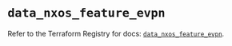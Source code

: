 # `data_nxos_feature_evpn`

Refer to the Terraform Registry for docs: [`data_nxos_feature_evpn`](https://registry.terraform.io/providers/ciscodevnet/nxos/0.5.10/docs/data-sources/feature_evpn).
